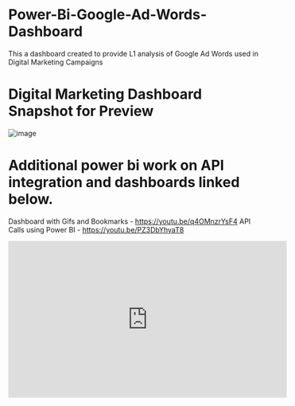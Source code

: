 # Power-Bi-Google-Ad-Words-Dashboard
This a dashboard created to provide L1 analysis of Google Ad Words used in Digital Marketing Campaigns



# Digital Marketing Dashboard Snapshot for Preview

![image](https://user-images.githubusercontent.com/85121157/185850897-6b7487a8-a95c-44ca-8736-8b974e9149fe.png)

# Additional power bi work on API integration and dashboards linked below.
Dashboard with Gifs and Bookmarks - https://youtu.be/q4OMnzrYsF4
API Calls using Power BI - https://youtu.be/PZ3DbYhyaT8

<p align="center">
<iframe width="560" height="315" src="https://www.youtube.com/embed/PZ3DbYhyaT8?controls=0" title="YouTube video player" frameborder="0" allow="accelerometer; autoplay; clipboard-write; encrypted-media; gyroscope; picture-in-picture" allowfullscreen></iframe>
</p>
